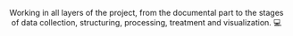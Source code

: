 
<p align='center'>  
Working in all layers of the project, from the documental part to the stages of data collection, structuring, processing, treatment and visualization. 💻
</p>
